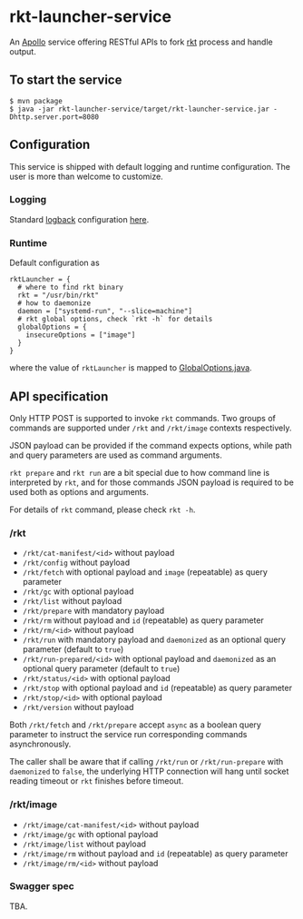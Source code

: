# rkt-launcher-service

An [Apollo] service offering RESTful APIs to fork [rkt] process and
handle output.

## To start the service

```
$ mvn package
$ java -jar rkt-launcher-service/target/rkt-launcher-service.jar -Dhttp.server.port=8080
```

## Configuration

This service is shipped with default logging and runtime configuration.
The user is more than welcome to customize.

### Logging

Standard [logback] configuration [here](src/main/resources/logback.xml).

### Runtime

Default configuration as
```
rktLauncher = {
  # where to find rkt binary
  rkt = "/usr/bin/rkt"
  # how to daemonize
  daemon = ["systemd-run", "--slice=machine"]
  # rkt global options, check `rkt -h` for details
  globalOptions = {
    insecureOptions = ["image"]
  }
}
```

where the value of `rktLauncher` is mapped to
[GlobalOptions.java].

## API specification

Only HTTP POST is supported to invoke `rkt` commands. Two groups of
commands are supported under `/rkt` and `/rkt/image` contexts respectively.

JSON payload can be provided if the command expects options, while path
and query parameters are used as command arguments.

`rkt prepare` and `rkt run` are a bit special due to how command line is
interpreted by `rkt`, and for those commands JSON payload is required to
be used both as options and arguments.

For details of `rkt` command, please check `rkt -h`.

### /rkt

* `/rkt/cat-manifest/<id>` without payload
* `/rkt/config` without payload
* `/rkt/fetch` with optional payload and `image` (repeatable) as query parameter
* `/rkt/gc` with optional payload
* `/rkt/list` without payload
* `/rkt/prepare` with mandatory payload
* `/rkt/rm` without payload and `id` (repeatable) as query parameter
* `/rkt/rm/<id>` without payload
* `/rkt/run` with mandatory payload and `daemonized` as an optional query parameter (default to `true`)
* `/rkt/run-prepared/<id>` with optional payload and `daemonized` as an optional query parameter (default to `true`)
* `/rkt/status/<id>` with optional payload
* `/rkt/stop` with optional payload and `id` (repeatable) as query parameter
* `/rkt/stop/<id>` with optional payload
* `/rkt/version` without payload

Both `/rkt/fetch` and `/rkt/prepare` accept `async` as a boolean query
parameter to instruct the service run corresponding commands asynchronously.

The caller shall be aware that if calling `/rkt/run` or `/rkt/run-prepare`
with `daemonized` to `false`, the underlying HTTP connection will hang
until socket reading timeout or `rkt` finishes before timeout.

### /rkt/image

* `/rkt/image/cat-manifest/<id>` without payload
* `/rkt/image/gc` with optional payload
* `/rkt/image/list` without payload
* `/rkt/image/rm` without payload and `id` (repeatable) as query parameter
* `/rkt/image/rm/<id>` without payload

### Swagger spec

TBA.

[Apollo]: https://github.com/spotify/apollo
[rkt]: https://coreos.com/rkt/
[logback]: https://logback.qos.ch
[GlobalOptions.java]: ../rkt-launcher-common/src/main/java/io/honnix/rkt/launcher/options/GlobalOptions.java
